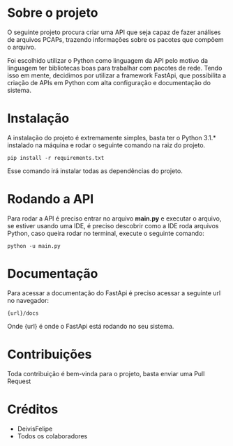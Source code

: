 # Sobre o projeto

O seguinte projeto procura criar uma API que seja capaz de fazer análises de arquivos PCAPs, trazendo informações sobre os pacotes que compõem o arquivo.

Foi escolhido utilizar o Python como linguagem da API pelo motivo da linguagem ter bibliotecas boas para trabalhar com pacotes de rede. Tendo isso em mente, decidimos por utilizar a framework FastApi, que possibilita a criação de APIs em Python com alta configuração e documentação do sistema.

# Instalação

A instalação do projeto é extremamente simples, basta ter o Python 3.1.\* instalado na máquina e rodar o seguinte comando na raiz do projeto.

`pip install -r requirements.txt`

Esse comando irá instalar todas as dependências do projeto.

# Rodando a API

Para rodar a API é preciso entrar no arquivo **main.py** e executar o arquivo,
se estiver usando uma IDE, é preciso descobrir como a IDE roda arquivos Python,
caso queira rodar no terminal, execute o seguinte comando:

`python -u main.py`

# Documentação

Para acessar a documentação do FastApi é preciso acessar a seguinte url no navegador:

`{url}/docs`

Onde {url} é onde o FastApi está rodando no seu sistema.

# Contribuições

Toda contribuição é bem-vinda para o projeto, basta enviar uma Pull Request

# Créditos

- DeivisFelipe
- Todos os colaboradores
